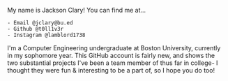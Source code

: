 My name is Jackson Clary!
  You can find me at...
  
    - Email @jclary@bu.ed
    - Github @t0ll1v3r
    - Instagram @lamblord1738

I'm a Computer Engineering undergraduate at Boston University, currently in my sophomore year. This GitHub account is fairly new, and shows the two substantial projects I've been a team member of thus far in college- I thought they were fun & interesting to be a part of, so I hope you do too!
